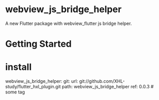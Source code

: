 # webview_js_bridge_helper

A new Flutter package with webview_flutter js bridge helper.

# Getting Started
# install 
  webview_js_bridge_helper:
    git:
      url: git://github.com/XHL-study/flutter_hxl_plugin.git
      path: webview_js_bridge_helper
      ref: 0.0.3 # some tag